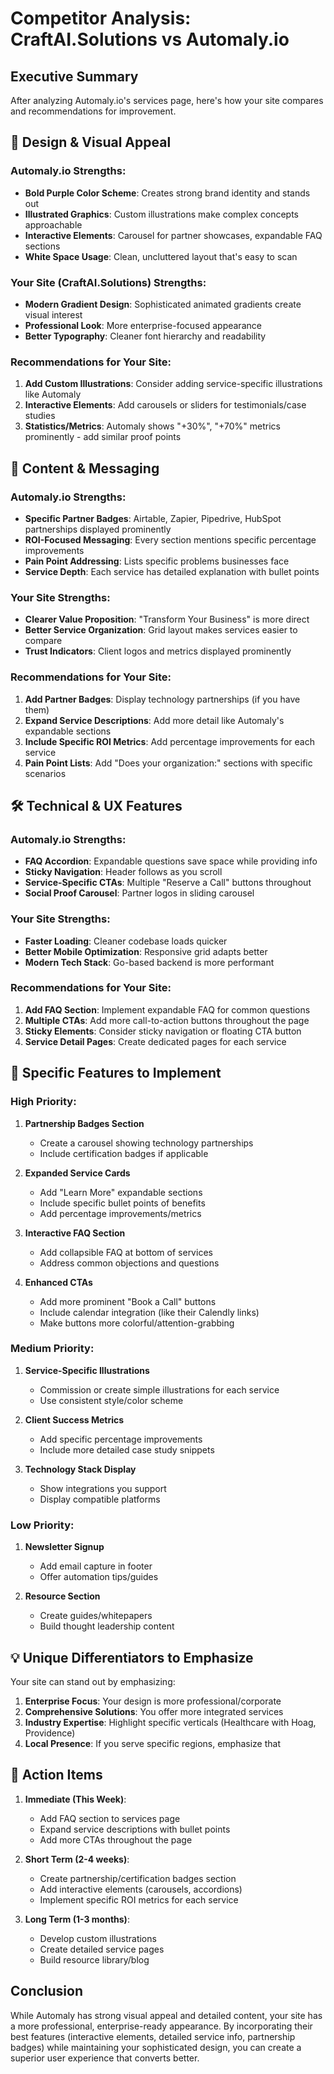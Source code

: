 # Competitor Analysis: CraftAI.Solutions vs Automaly.io

## Executive Summary
After analyzing Automaly.io's services page, here's how your site compares and recommendations for improvement.

## 🎨 Design & Visual Appeal

### Automaly.io Strengths:
- **Bold Purple Color Scheme**: Creates strong brand identity and stands out
- **Illustrated Graphics**: Custom illustrations make complex concepts approachable
- **Interactive Elements**: Carousel for partner showcases, expandable FAQ sections
- **White Space Usage**: Clean, uncluttered layout that's easy to scan

### Your Site (CraftAI.Solutions) Strengths:
- **Modern Gradient Design**: Sophisticated animated gradients create visual interest
- **Professional Look**: More enterprise-focused appearance
- **Better Typography**: Cleaner font hierarchy and readability

### Recommendations for Your Site:
1. **Add Custom Illustrations**: Consider adding service-specific illustrations like Automaly
2. **Interactive Elements**: Add carousels or sliders for testimonials/case studies
3. **Statistics/Metrics**: Automaly shows "+30%", "+70%" metrics prominently - add similar proof points

## 📝 Content & Messaging

### Automaly.io Strengths:
- **Specific Partner Badges**: Airtable, Zapier, Pipedrive, HubSpot partnerships displayed prominently
- **ROI-Focused Messaging**: Every section mentions specific percentage improvements
- **Pain Point Addressing**: Lists specific problems businesses face
- **Service Depth**: Each service has detailed explanation with bullet points

### Your Site Strengths:
- **Clearer Value Proposition**: "Transform Your Business" is more direct
- **Better Service Organization**: Grid layout makes services easier to compare
- **Trust Indicators**: Client logos and metrics displayed prominently

### Recommendations for Your Site:
1. **Add Partner Badges**: Display technology partnerships (if you have them)
2. **Expand Service Descriptions**: Add more detail like Automaly's expandable sections
3. **Include Specific ROI Metrics**: Add percentage improvements for each service
4. **Pain Point Lists**: Add "Does your organization:" sections with specific scenarios

## 🛠️ Technical & UX Features

### Automaly.io Strengths:
- **FAQ Accordion**: Expandable questions save space while providing info
- **Sticky Navigation**: Header follows as you scroll
- **Service-Specific CTAs**: Multiple "Reserve a Call" buttons throughout
- **Social Proof Carousel**: Partner logos in sliding carousel

### Your Site Strengths:
- **Faster Loading**: Cleaner codebase loads quicker
- **Better Mobile Optimization**: Responsive grid adapts better
- **Modern Tech Stack**: Go-based backend is more performant

### Recommendations for Your Site:
1. **Add FAQ Section**: Implement expandable FAQ for common questions
2. **Multiple CTAs**: Add more call-to-action buttons throughout the page
3. **Sticky Elements**: Consider sticky navigation or floating CTA button
4. **Service Detail Pages**: Create dedicated pages for each service

## 🎯 Specific Features to Implement

### High Priority:
1. **Partnership Badges Section**
   - Create a carousel showing technology partnerships
   - Include certification badges if applicable

2. **Expanded Service Cards**
   - Add "Learn More" expandable sections
   - Include specific bullet points of benefits
   - Add percentage improvements/metrics

3. **Interactive FAQ Section**
   - Add collapsible FAQ at bottom of services
   - Address common objections and questions

4. **Enhanced CTAs**
   - Add more prominent "Book a Call" buttons
   - Include calendar integration (like their Calendly links)
   - Make buttons more colorful/attention-grabbing

### Medium Priority:
1. **Service-Specific Illustrations**
   - Commission or create simple illustrations for each service
   - Use consistent style/color scheme

2. **Client Success Metrics**
   - Add specific percentage improvements
   - Include more detailed case study snippets

3. **Technology Stack Display**
   - Show integrations you support
   - Display compatible platforms

### Low Priority:
1. **Newsletter Signup**
   - Add email capture in footer
   - Offer automation tips/guides

2. **Resource Section**
   - Create guides/whitepapers
   - Build thought leadership content

## 💡 Unique Differentiators to Emphasize

Your site can stand out by emphasizing:
1. **Enterprise Focus**: Your design is more professional/corporate
2. **Comprehensive Solutions**: You offer more integrated services
3. **Industry Expertise**: Highlight specific verticals (Healthcare with Hoag, Providence)
4. **Local Presence**: If you serve specific regions, emphasize that

## 🚀 Action Items

1. **Immediate (This Week)**:
   - Add FAQ section to services page
   - Expand service descriptions with bullet points
   - Add more CTAs throughout the page

2. **Short Term (2-4 weeks)**:
   - Create partnership/certification badges section
   - Add interactive elements (carousels, accordions)
   - Implement specific ROI metrics for each service

3. **Long Term (1-3 months)**:
   - Develop custom illustrations
   - Create detailed service pages
   - Build resource library/blog

## Conclusion

While Automaly has strong visual appeal and detailed content, your site has a more professional, enterprise-ready appearance. By incorporating their best features (interactive elements, detailed service info, partnership badges) while maintaining your sophisticated design, you can create a superior user experience that converts better.